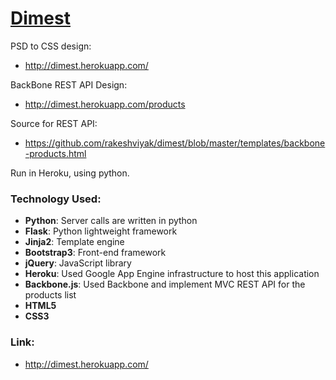 [Dimest](http://dimest.herokuapp.com/)
========

PSD to CSS design:

- http://dimest.herokuapp.com/



BackBone REST API Design:

- http://dimest.herokuapp.com/products

Source for REST API:

- https://github.com/rakeshviyak/dimest/blob/master/templates/backbone-products.html

Run in Heroku, using python. 


### Technology Used:
	
- **Python**: Server calls are written in python 
- **Flask**: Python lightweight framework
- **Jinja2**: Template engine
- **Bootstrap3**: Front-end framework
- **jQuery**: JavaScript library
- **Heroku**: Used Google App Engine infrastructure to host this application 
- **Backbone.js**: Used Backbone and implement MVC REST API for the products list
- **HTML5**
- **CSS3**

### Link: 
	
- http://dimest.herokuapp.com/
